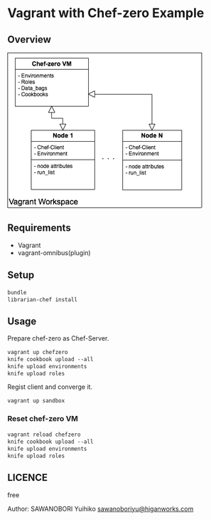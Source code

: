 # Vagrant with Chef-zero Example

## Overview

![](_images/vagratn_with_chef-zero.png)


## Requirements

- Vagrant
- vagrant-omnibus(plugin)


## Setup

```
bundle
librarian-chef install
```


## Usage

Prepare chef-zero as Chef-Server.

```
vagrant up chefzero
knife cookbook upload --all
knife upload environments
knife upload roles
```

Regist client and converge it.

```
vagrant up sandbox
```

### Reset chef-zero VM

```
vagrant reload chefzero
knife cookbook upload --all
knife upload environments
knife upload roles
```


## LICENCE

free

Author: SAWANOBORI Yuihiko <sawanoboriyu@higanworks.com>